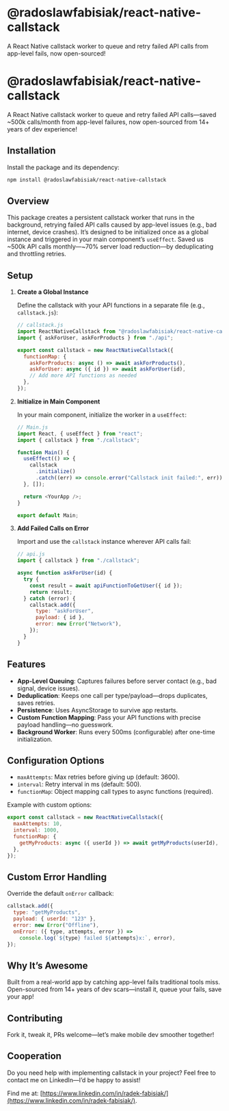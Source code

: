 # @radoslawfabisiak/react-native-callstack

A React Native callstack worker to queue and retry failed API calls from app-level fails, now open-sourced!

# @radoslawfabisiak/react-native-callstack

A React Native callstack worker to queue and retry failed API calls—saved ~500k calls/month from app-level failures, now open-sourced from 14+ years of dev experience!

## Installation

Install the package and its dependency:

```bash
npm install @radoslawfabisiak/react-native-callstack
```

## Overview

This package creates a persistent callstack worker that runs in the background, retrying failed API calls caused by app-level issues (e.g., bad internet, device crashes). It’s designed to be initialized once as a global instance and triggered in your main component’s `useEffect`. Saved us ~500k API calls monthly—~70% server load reduction—by deduplicating and throttling retries.

## Setup

1. **Create a Global Instance**

   Define the callstack with your API functions in a separate file (e.g., `callstack.js`):

   ```javascript
   // callstack.js
   import ReactNativeCallstack from "@radoslawfabisiak/react-native-callstack";
   import { askForUser, askForProducts } from "./api";

   export const callstack = new ReactNativeCallstack({
     functionMap: {
       askForProducts: async () => await askForProducts(),
       askForUser: async ({ id }) => await askForUser(id),
       // Add more API functions as needed
     },
   });
   ```

2. **Initialize in Main Component**

   In your main component, initialize the worker in a `useEffect`:

   ```javascript
   // Main.js
   import React, { useEffect } from "react";
   import { callstack } from "./callstack";

   function Main() {
     useEffect(() => {
       callstack
         .initialize()
         .catch((err) => console.error("Callstack init failed:", err));
     }, []);

     return <YourApp />;
   }

   export default Main;
   ```

3. **Add Failed Calls on Error**

   Import and use the `callstack` instance wherever API calls fail:

   ```javascript
   // api.js
   import { callstack } from "./callstack";

   async function askForUser(id) {
     try {
       const result = await apiFunctionToGetUser({ id });
       return result;
     } catch (error) {
       callstack.add({
         type: "askForUser",
         payload: { id },
         error: new Error("Network"),
       });
     }
   }
   ```

## Features

- **App-Level Queuing**: Captures failures before server contact (e.g., bad signal, device issues).
- **Deduplication**: Keeps one call per type/payload—drops duplicates, saves retries.
- **Persistence**: Uses AsyncStorage to survive app restarts.
- **Custom Function Mapping**: Pass your API functions with precise payload handling—no guesswork.
- **Background Worker**: Runs every 500ms (configurable) after one-time initialization.

## Configuration Options

- `maxAttempts`: Max retries before giving up (default: 3600).
- `interval`: Retry interval in ms (default: 500).
- `functionMap`: Object mapping call types to async functions (required).

Example with custom options:

```javascript
export const callstack = new ReactNativeCallstack({
  maxAttempts: 10,
  interval: 1000,
  functionMap: {
    getMyProducts: async ({ userId }) => await getMyProducts(userId),
  },
});
```

## Custom Error Handling

Override the default `onError` callback:

```javascript
callstack.add({
  type: "getMyProducts",
  payload: { userId: "123" },
  error: new Error("Offline"),
  onError: ({ type, attempts, error }) =>
    console.log(`${type} failed ${attempts}x:`, error),
});
```

## Why It’s Awesome

Built from a real-world app by catching app-level fails traditional tools miss. Open-sourced from 14+ years of dev scars—install it, queue your fails, save your app!

## Contributing

Fork it, tweak it, PRs welcome—let’s make mobile dev smoother together!

## Cooperation

Do you need help with implementing callstack in your project? Feel free to contact me on LinkedIn—I’d be happy to assist!

Find me at: [https://www.linkedin.com/in/radek-fabisiak/](https://www.linkedin.com/in/radek-fabisiak/).
